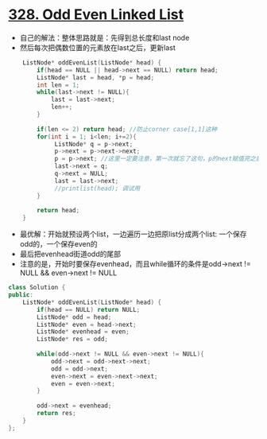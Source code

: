 # [328. Odd Even Linked List](https://leetcode.com/problems/odd-even-linked-list/#/description)
* 自己的解法：整体思路就是：先得到总长度和last node
* 然后每次把偶数位置的元素放在last之后，更新last

```C++
    ListNode* oddEvenList(ListNode* head) {
        if(head == NULL || head->next == NULL) return head;
        ListNode* last = head, *p = head;
        int len = 1;
        while(last->next != NULL){
            last = last->next;
            len++;
        }
        
        if(len <= 2) return head; //防止corner case[1,1]这种
        for(int i = 1; i<len; i+=2){
             ListNode* q = p->next;
             p->next = p->next->next;
             p = p->next; //这里一定要注意，第一次就忘了这句，p的next赋值完之后，p要跳到下一跳
             last->next = q;
             q->next = NULL;
             last = last->next;
             //printlist(head); 调试用
        }
        
        return head;
    }
```

* 最优解：开始就预设两个list，一边遍历一边把原list分成两个list: 一个保存odd的，一个保存even的
* 最后把evenhead街道odd的尾部
* 注意的是，开始时要保存evenhead，而且while循环的条件是odd->next != NULL && even->next != NULL

```C++
class Solution {
public:
    ListNode* oddEvenList(ListNode* head) {
        if(head == NULL) return NULL;
        ListNode* odd = head; 
        ListNode* even = head->next;
        ListNode* evenhead = even;
        ListNode* res = odd;
        
        while(odd->next != NULL && even->next != NULL){
            odd->next = odd->next->next;
            odd = odd->next;
            even->next = even->next->next;
            even = even->next;
        }
        
        odd->next = evenhead;
        return res;
    }
};
```


